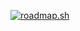 [![roadmap.sh](https://roadmap.sh/card/tall/65853e9f5145316d25413210?variant=dark)](https://roadmap.sh)
